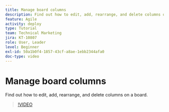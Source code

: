 ```yaml
---
title: Manage board columns
description: Find out how to edit, add, rearrange, and delete columns on a board.
feature: Agile
activity: deploy
type: Tutorial
team: Technical Marketing
jira: KT-10807
role: User, Leader
level: Beginner
exl-id: 50a1b0f4-1857-43cf-a8ae-1ebb2344afa0
doc-type: video
---
```

# Manage board columns

Find out how to edit, add, rearrange, and delete columns on a board.

>[!VIDEO](https://video.tv.adobe.com/v/346570)
